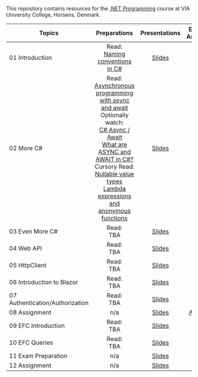 This repository contains resources for the [.NET Programming](https://en.via.dk/tmh-courses/net-programming) course at VIA University College, Horsens, Denmark.

| Topics                          |                                                                                                                                                                                                                                                           Preparations                                                                                                                                                                                                                                                            |                                                          Presentations                                                           |                     Exercises & Assignments                     |
| ------------------------------- | :-------------------------------------------------------------------------------------------------------------------------------------------------------------------------------------------------------------------------------------------------------------------------------------------------------------------------------------------------------------------------------------------------------------------------------------------------------------------------------------------------------------------------------: | :------------------------------------------------------------------------------------------------------------------------------: | :-------------------------------------------------------------: |
| 01 Introduction                 |                                                                                                                                                                                                    Read:<br> [Naming conventions in C#](https://learn.microsoft.com/en-us/dotnet/standard/design-guidelines/naming-guidelines)                                                                                                                                                                                                    | [Slides](https://viaucdk-my.sharepoint.com/:p:/g/personal/mivi_viauc_dk/EQ9Uzzs-pr5CuNQY7I_bguoB8aMPm54kOAxKgH4kl1ix6Q?e=kT31UB) |            [Exercises](01%20Introduction/README.md)             |
| 02 More C#                      |        Read:<br>[Asynchronous programming with async and await](https://learn.microsoft.com/en-us/dotnet/csharp/asynchronous-programming/)   <br>Optionally watch:<br>[C# Async / Await](https://www.youtube.com/watch?v=2moh18sh5p4)<br>[What are ASYNC and AWAIT in C#?](https://www.youtube.com/watch?v=5a6WCBftjvw)                                                                                                                                                                               <br>Cursory Read:<br>[Nullable value types](https://learn.microsoft.com/en-us/dotnet/csharp/language-reference/builtin-types/nullable-value-types)<br>[Lambda expressions and anonymous functions](https://learn.microsoft.com/en-us/dotnet/csharp/language-reference/operators/lambda-expressions)                                                                                                                                                                                           | [Slides](https://viaucdk-my.sharepoint.com/:p:/g/personal/mivi_viauc_dk/ETS9zOKtcDVFtm--r9ZOHKABvdb01fWz0G600BuOuXHuKA?e=2QOMnz) |             [Exercises](02%20More%20C%23/README.md)             |
| 03 Even More C#                | Read:<br>TBA | [Slides](https://viaucdk-my.sharepoint.com/:p:/g/personal/mivi_viauc_dk/ESPC-LLZyRpDgfOJuFNrAz0BbyzFYaVESbjZZ2RQi8uFUw?e=4FfIlF) |           [Exercises](03%20Even%20More%20C#/README.md)           |
| 04 Web API                      |                                                                                                           Read:<br>TBA                                                                                                | [Slides](https://viaucdk-my.sharepoint.com/:p:/g/personal/mivi_viauc_dk/EZ4kF5qMSdNOj8MJiG0MylYBnTplIP9-8qPAA26FOamOJw?e=lI9GTy) |              [Exercises](04%20Web%20API/README.md)              |
| 05 HttpClient                   |                                                                                                                                                                                                         Read:<br>TBA                                                                                                                                                                                              | [Slides](https://viaucdk-my.sharepoint.com/:p:/g/personal/mivi_viauc_dk/EaLaIQnWXJBJtkCUNtJmWC8BHc-ctPze50LPtRI6fRwiDA?e=Nl9mwR) |            [Exercises](05%20HTTP%20Client/README.md)            |
| 06 Introduction to Blazor       |                                                                                                                                                                                                            Read:<br>TBA                                                                                                                                                               | [Slides](https://viaucdk-my.sharepoint.com/:p:/g/personal/mivi_viauc_dk/Ec2YaSSr6cBHpSVR_8kmSzkBtUbp27A_V-tgOipL93LGmw?e=ezEgB3) |     [Exercises](06%20Introduction%20to%20Blazor/README.md)      |
| 07 Authentication/Authorization |                                                                                                                                                                                     Read:<br>TBA                                                                                                                                                              | [Slides](https://viaucdk-my.sharepoint.com/:p:/g/personal/mivi_viauc_dk/ETmxnK4NQMxKk_H0A-IOhN8BA7LVsV8gdP_P4z86UkxfCQ?e=EkidpN) | [Exercises](07%20Authentication%20vs%20Authorization/README.md) |
| 08 Assignment                   |                                                                                                                                                                                                                                                                n/a                                                                                                                                                                                                                                                                | [Slides](https://viaucdk-my.sharepoint.com/:p:/g/personal/mivi_viauc_dk/ER9eZhhNr0VMgdBK1x6XQloBICRv83sBbAbuq4bOdupMGg?e=275uqV) |             [Assignment](08%20Assignment/README.md)             |
| 09 EFC Introduction             |                                                                                                                                             Read:<br>TBA                                                                                                                                    | [Slides](https://viaucdk-my.sharepoint.com/:p:/g/personal/mivi_viauc_dk/EfLp5VWAdGxOpQfh7jbEqyUBq7mL1fpjICrDZjlF7fMraQ?e=0D6JXK) |         [Exercises](09%20EFC%20Introduction/README.md)          |
| 10 EFC Queries                  |                                                                                                                                                                                                                                                           Read:<br>TBA[]()                                                                                                                                                                                                                                                           | [Slides](https://viaucdk-my.sharepoint.com/:p:/g/personal/mivi_viauc_dk/EZE22Q03SYtHoCwS_7KtfgsBwfqf4K2oXdD7iO3eXXYFHw?e=1eT5tK) |            [Exercises](10%20EFC%20Queries/README.md)            |
| 11 Exam Preparation             |                                                                                                                                                                                                                                                                n/a                                                                                                                                                                                                                                                                | [Slides](https://viaucdk-my.sharepoint.com/:p:/g/personal/mivi_viauc_dk/ETgT93Y5sedKnBUFU-YFJsEB2bGTUlBbhBBCxVuW5hcBPA?e=2cCSJG) |         [Exercises](11%20Exam%20Preparation/README.md)          |
| 12 Assignment                   |                                                                                                                                                                                                                                                                n/a                                                                                                                                                                                                                                                                | [Slides](https://viaucdk-my.sharepoint.com/:p:/g/personal/mivi_viauc_dk/EWMINHNtDJlOv6f6f5DCi90B8h0yuOC6JA8GknrsNXIcnA?e=dfx2eI) |             [Exercises](12%20Assignment/README.md)              |
